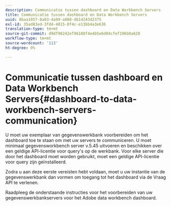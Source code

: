 ```yaml
---
description: Communicatie tussen dashboard en Data Workbench Servers
title: Communicatie tussen dashboard en Data Workbench Servers
uuid: 8baa1057-8a03-4a99-a808-db1424342375
exl-id: 35ad83ed-3fd4-4815-8f4c-e13bb4a3e636
translation-type: tm+mt
source-git-commit: d9df90242ef96188f4e4b5e6d04cfef196b0a628
workflow-type: tm+mt
source-wordcount: '113'
ht-degree: 0%

---
```


# Communicatie tussen dashboard en Data Workbench Servers{#dashboard-to-data-workbench-servers-communication}

U moet uw exemplaar van gegevenswerkbank voorbereiden om het dashboard toe te staan om met uw servers te communiceren. U moet minimaal gegevensworkbench server v.5.45 uitvoeren en beschikken over een geldige API-licentie voor query&#39;s op de werkbank. Voor elke server die door het dashboard moet worden gebruikt, moet een geldige API-licentie voor query zijn geïnstalleerd.

Zodra u aan deze eerste vereisten hebt voldaan, moet u uw instantie van de gegevenswerkbank dan vormen om toegang tot het dashboard via de Vraag API te verlenen.

Raadpleeg de onderstaande instructies voor het voorbereiden van uw gegevenswerkbankservers voor het Adobe data workbench dashboard.
